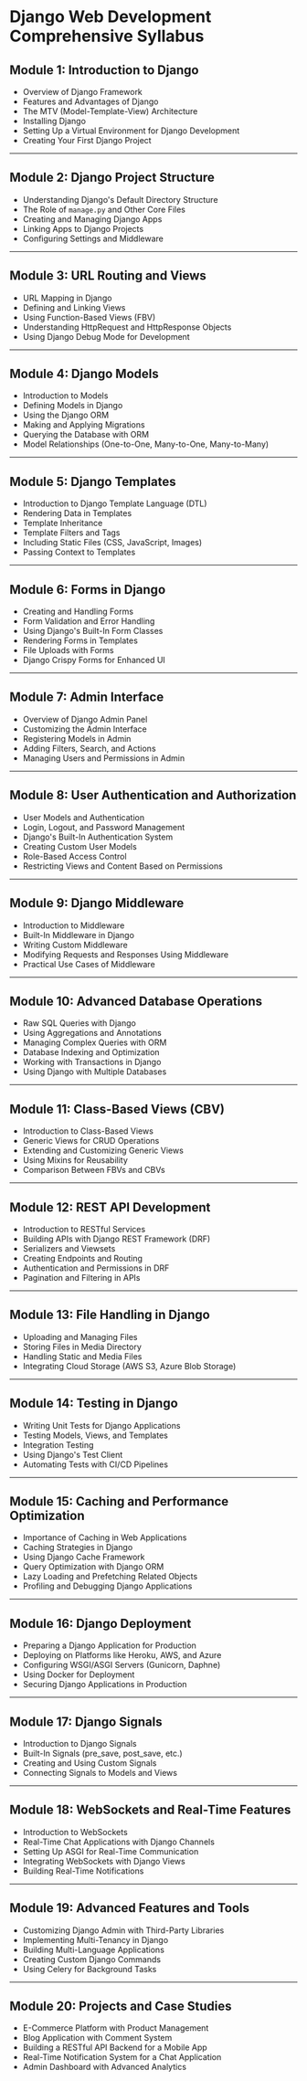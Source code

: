 # Django Web Development Comprehensive Syllabus

## **Module 1: Introduction to Django**
- Overview of Django Framework
- Features and Advantages of Django
- The MTV (Model-Template-View) Architecture
- Installing Django
- Setting Up a Virtual Environment for Django Development
- Creating Your First Django Project

---

## **Module 2: Django Project Structure**
- Understanding Django's Default Directory Structure
- The Role of `manage.py` and Other Core Files
- Creating and Managing Django Apps
- Linking Apps to Django Projects
- Configuring Settings and Middleware

---

## **Module 3: URL Routing and Views**
- URL Mapping in Django
- Defining and Linking Views
- Using Function-Based Views (FBV)
- Understanding HttpRequest and HttpResponse Objects
- Using Django Debug Mode for Development

---

## **Module 4: Django Models**
- Introduction to Models
- Defining Models in Django
- Using the Django ORM
- Making and Applying Migrations
- Querying the Database with ORM
- Model Relationships (One-to-One, Many-to-One, Many-to-Many)

---

## **Module 5: Django Templates**
- Introduction to Django Template Language (DTL)
- Rendering Data in Templates
- Template Inheritance
- Template Filters and Tags
- Including Static Files (CSS, JavaScript, Images)
- Passing Context to Templates

---

## **Module 6: Forms in Django**
- Creating and Handling Forms
- Form Validation and Error Handling
- Using Django's Built-In Form Classes
- Rendering Forms in Templates
- File Uploads with Forms
- Django Crispy Forms for Enhanced UI

---

## **Module 7: Admin Interface**
- Overview of Django Admin Panel
- Customizing the Admin Interface
- Registering Models in Admin
- Adding Filters, Search, and Actions
- Managing Users and Permissions in Admin

---

## **Module 8: User Authentication and Authorization**
- User Models and Authentication
- Login, Logout, and Password Management
- Django's Built-In Authentication System
- Creating Custom User Models
- Role-Based Access Control
- Restricting Views and Content Based on Permissions

---

## **Module 9: Django Middleware**
- Introduction to Middleware
- Built-In Middleware in Django
- Writing Custom Middleware
- Modifying Requests and Responses Using Middleware
- Practical Use Cases of Middleware

---

## **Module 10: Advanced Database Operations**
- Raw SQL Queries with Django
- Using Aggregations and Annotations
- Managing Complex Queries with ORM
- Database Indexing and Optimization
- Working with Transactions in Django
- Using Django with Multiple Databases

---

## **Module 11: Class-Based Views (CBV)**
- Introduction to Class-Based Views
- Generic Views for CRUD Operations
- Extending and Customizing Generic Views
- Using Mixins for Reusability
- Comparison Between FBVs and CBVs

---

## **Module 12: REST API Development**
- Introduction to RESTful Services
- Building APIs with Django REST Framework (DRF)
- Serializers and Viewsets
- Creating Endpoints and Routing
- Authentication and Permissions in DRF
- Pagination and Filtering in APIs

---

## **Module 13: File Handling in Django**
- Uploading and Managing Files
- Storing Files in Media Directory
- Handling Static and Media Files
- Integrating Cloud Storage (AWS S3, Azure Blob Storage)

---

## **Module 14: Testing in Django**
- Writing Unit Tests for Django Applications
- Testing Models, Views, and Templates
- Integration Testing
- Using Django's Test Client
- Automating Tests with CI/CD Pipelines

---

## **Module 15: Caching and Performance Optimization**
- Importance of Caching in Web Applications
- Caching Strategies in Django
- Using Django Cache Framework
- Query Optimization with Django ORM
- Lazy Loading and Prefetching Related Objects
- Profiling and Debugging Django Applications

---

## **Module 16: Django Deployment**
- Preparing a Django Application for Production
- Deploying on Platforms like Heroku, AWS, and Azure
- Configuring WSGI/ASGI Servers (Gunicorn, Daphne)
- Using Docker for Deployment
- Securing Django Applications in Production

---

## **Module 17: Django Signals**
- Introduction to Django Signals
- Built-In Signals (pre_save, post_save, etc.)
- Creating and Using Custom Signals
- Connecting Signals to Models and Views

---

## **Module 18: WebSockets and Real-Time Features**
- Introduction to WebSockets
- Real-Time Chat Applications with Django Channels
- Setting Up ASGI for Real-Time Communication
- Integrating WebSockets with Django Views
- Building Real-Time Notifications

---

## **Module 19: Advanced Features and Tools**
- Customizing Django Admin with Third-Party Libraries
- Implementing Multi-Tenancy in Django
- Building Multi-Language Applications
- Creating Custom Django Commands
- Using Celery for Background Tasks

---

## **Module 20: Projects and Case Studies**
- E-Commerce Platform with Product Management
- Blog Application with Comment System
- Building a RESTful API Backend for a Mobile App
- Real-Time Notification System for a Chat Application
- Admin Dashboard with Advanced Analytics
